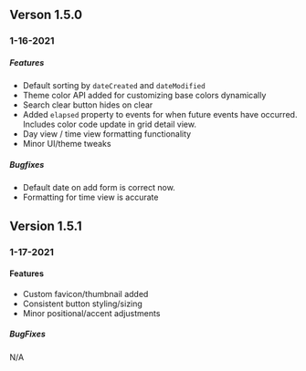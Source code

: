 ## Verson 1.5.0
### 1-16-2021

##### Features
- Default sorting by `dateCreated` and `dateModified`
- Theme color API added for customizing base colors dynamically
- Search clear button hides on clear
- Added `elapsed` property to events for when future events have occurred. Includes color code update in grid detail view.
- Day view / time view formatting functionality
- Minor UI/theme tweaks

##### Bugfixes
- Default date on add form is correct now.
- Formatting for time view is accurate 

## Version 1.5.1
### 1-17-2021

#### Features
- Custom favicon/thumbnail added
- Consistent button styling/sizing 
- Minor positional/accent adjustments

##### BugFixes
N/A